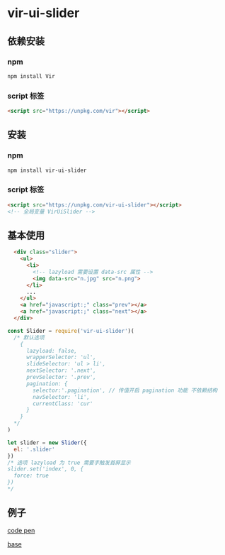 # vir-ui-slider

## 依赖安装

### npm

```sh
npm install Vir
```
### script 标签

```html
<script src="https://unpkg.com/vir"></script>
```

## 安装

### npm

```sh
npm install vir-ui-slider
```

### script 标签

```html
<script src="https://unpkg.com/vir-ui-slider"></script>
<!-- 全局变量 VirUiSlider -->
```

## 基本使用
```html
  <div class="slider">
    <ul>
      <li>
        <!-- lazyload 需要设置 data-src 属性 -->
        <img data-src="n.jpg" src="n.png">
      </li>
      ...
    </ul>
    <a href="javascript:;" class="prev"></a>
    <a href="javascript:;" class="next"></a>
  </div>
```

```js
const Slider = require('vir-ui-slider')(
  /* 默认选项
    {
      lazyload: false,
      wrapperSelector: 'ul',
      slideSelector: 'ul > li',
      nextSelector: '.next',
      prevSelector: '.prev',
      pagination: {
        selector:'.pagination', // 传值开启 pagination 功能 不依赖结构
        navSelector: 'li',
        currentClass: 'cur'
      }
    }
  */
)

let slider = new Slider({
  el: '.slider'
})
/* 选项 lazyload 为 true 需要手触发首屏显示
slider.set('index', 0, {
  force: true
})
*/
```

## 例子

<a href="https://codepen.io/cjg/pen/KmNoJY/" target="_blank">code pen</a>

<a href="http://htmlpreview.github.io/?https://github.com/sgdh-fe/vir-ui-slider/blob/master/examples/index.html" target="_blank">base</a>
